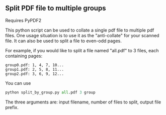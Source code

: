 Split PDF file to multiple groups
-----------------
Requires PyPDF2

This python script can be used to collate a single pdf file to multiple pdf files. One usage situation is to use it as the "anti-collate" for your scanned file. It can also be used to split a file to even-odd pages.

For example, if you would like to split a file named "all.pdf" to 3 files, each containing pages: 

```
group0.pdf: 1, 4, 7, 10...
group1.pdf: 2, 5, 8, 11...
group2.pdf: 3, 6, 9, 12...
```

You can use
```python
python split_by_group.py all.pdf 3 group
```

The three arguments are: input filename, number of files to split, output file prefix.